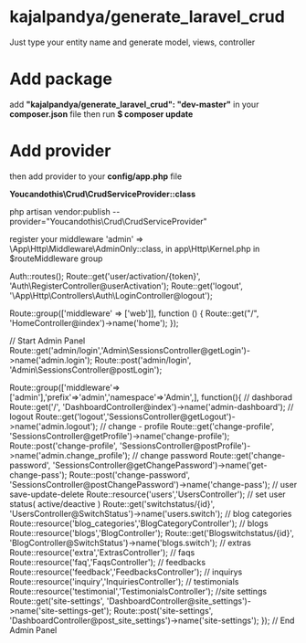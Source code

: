 # kajalpandya/generate_laravel_crud
Just type your entity name and generate model, views, controller

# Add package
add <strong>"kajalpandya/generate_laravel_crud": "dev-master"</strong> in your <strong>composer.json</strong> file
then run 
<strong>$ composer update</strong>

# Add provider
then add provider to your <strong>config/app.php</strong> file

<strong>Youcandothis\Crud\CrudServiceProvider::class</strong>

php artisan vendor:publish --provider="Youcandothis\Crud\CrudServiceProvider"


register your middleware 'admin' => \App\Http\Middleware\AdminOnly::class, in app\Http\Kernel.php in $routeMiddleware group

Auth::routes();
Route::get('user/activation/{token}', 'Auth\RegisterController@userActivation');
Route::get('logout', '\App\Http\Controllers\Auth\LoginController@logout');

Route::group(['middleware' => ['web']], function () {
    Route::get("/", 'HomeController@index')->name('home');
});


// Start Admin Panel
Route::get('admin/login','Admin\SessionsController@getLogin')->name('admin.login');
Route::post('admin/login', 'Admin\SessionsController@postLogin');

Route::group(['middleware'=>['admin'],'prefix'=>'admin','namespace'=>'Admin',], function(){ 
    // dashborad 
    Route::get('/', 'DashboardController@index')->name('admin-dashboard');
    // logout
    Route::get('logout','SessionsController@getLogout')->name('admin.logout');
    // change - profile
    Route::get('change-profile', 'SessionsController@getProfile')->name('change-profile');
    Route::post('change-profile', 'SessionsController@postProfile')->name('admin.change_profile');
    // change password
    Route::get('change-password', 'SessionsController@getChangePassword')->name('get-change-pass');
    Route::post('change-password', 'SessionsController@postChangePassword')->name('change-pass');
    // user save-update-delete
    Route::resource('users','UsersController');
    // set user status( active/deactive )
    Route::get('switchstatus/{id}', 'UsersController@SwitchStatus')->name('users.switch');
    // blog categories
    Route::resource('blog_categories','BlogCategoryController');
    // blogs
    Route::resource('blogs','BlogController');
    Route::get('Blogswitchstatus/{id}', 'BlogController@SwitchStatus')->name('blogs.switch');
    // extras
    Route::resource('extra','ExtrasController');
    // faqs
    Route::resource('faq','FaqsController');
    // feedbacks
    Route::resource('feedback','FeedbacksController');
    // inquirys
    Route::resource('inquiry','InquiriesController');
    // testimonials
    Route::resource('testimonial','TestimonialsController');
    //site settings
    Route::get('site-settings', 'DashboardController@site_settings')->name('site-settings-get');
    Route::post('site-settings', 'DashboardController@post_site_settings')->name('site-settings');
});
// End Admin Panel